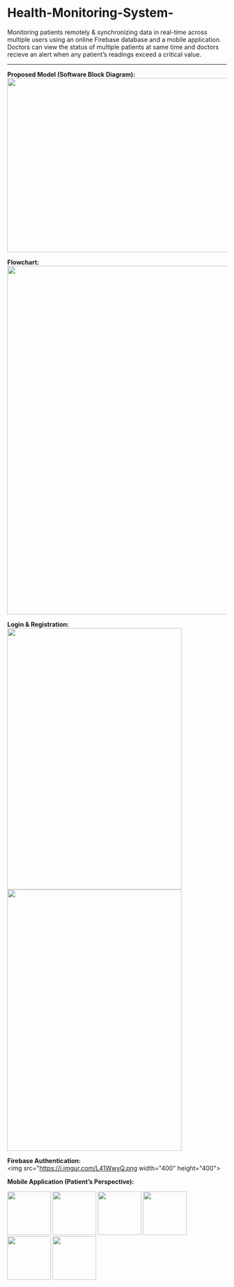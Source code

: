 # Health-Monitoring-System-
Monitoring patients remotely & synchronizing data in real-time across multiple users using an online Firebase database and a mobile application. 
Doctors can view the status of multiple patients at same time and doctors recieve an alert when any patient’s readings exceed a critical value.

---------------------------------------------------------------------------------------------------------------------------------------------------------------------------------

**Proposed Model (Software Block Diagram):**
<br/>
<img src="https://i.imgur.com/LbzeXcO.jpg" width="800" height="400">

**Flowchart:**
<br/>
<img src="https://i.imgur.com/QcEs30E.png" width="800" height="800">

**Login & Registration:**
<br/>
<img src="https://i.imgur.com/uJtRzwZ.jpg" width="400" height="600">
<img src="https://i.imgur.com/4a8oQLk.jpg" width="400" height="600">

**Firebase Authentication:**
<br/>
<img src="https://i.imgur.com/L41WwyQ.png width="400" height="400">
								  
**Mobile  Application  (Patient’s Perspective):**
<br/>							  
												

<img src="https://your-image-url.type" width="100" height="100">  
<img src="https://your-image-url.type" width="100" height="100">
<img src="https://your-image-url.type" width="100" height="100">
<img src="https://your-image-url.type" width="100" height="100">  
<img src="https://your-image-url.type" width="100" height="100">
<img src="https://your-image-url.type" width="100" height="100">
